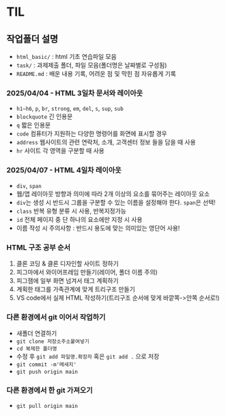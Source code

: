 # TIL
## 작업폴더 설명
* `html_basic/` : html 기초 연습파일 모음
* `task/` : 과제제출 폴더, 파일 모음(폴더명은 날짜별로 구성됨)
* `README.md` : 배운 내용 기록, 어려운 점 및 막힌 점 자유롭게 기록
### 2025/04/04 - HTML 3일차 문서와 레이아웃
* `h1~h6`, `p`, `br`, `strong`, `em`, `del`, `s`, `sup`, `sub`
* `blockquote` 긴 인용문
* `q` 짧은 인용문
* `code` 컴퓨터가 지원하는 다양한 명령어를 화면에 표시할 경우
* `address` 웹사이트의 관련 연락처, 소개, 고객센터 정보 들을 담을 때 사용
* `hr` 사이트 각 영역을 구분할 때 사용
### 2025/04/07 - HTML 4일차 레이아웃
* `div`, `span`
* 웹/앱 레이아웃 방향과 의미에 따라 2개 이상의 요소를 묶어주는 레이아웃 요소
* `div`는 생성 시 반드시 그룹을 구분할 수 있는 이름을 설정해야 한다. `span`은 선택!
* `class` 반복 유형 분류 시 사용, 반복지정가능
* `id` 전체 페이지 중 단 하나의 요소에만 지정 시 사용
* 이름 작성 시 주의사항 : 반드시 용도에 맞는 의미있는 영단어 사용!
### HTML 구조 공부 순서
1. 클론 코딩 & 클론 디자인할 사이트 정하기
2. 피그마에서 와이어프레임 만들기(레이어, 폴더 이름 주의)
3. 피그잼에 일부 화면 넘겨서 태그 계획하기
4. 계획한 태그를 가족관계에 맞게 트리구조 만들기
5. VS code에서 실제 HTML 작성하기(트리구조 순서에 맞게 바깥쪽->안쪽 순서로!)
### 다른 환경에서 git 이어서 작업하기
* 새폴더 연결하기
* `git clone 저장소주소붙여넣기`
* `cd 복제한 폴더명`
* 수정 후 `git add 파일명.확장자` 혹은 `git add .` 으로 저장
* `git commit -m'메세지'`
* `git push origin main`
### 다른 환경에서 한 git 가져오기
* `git pull origin main`